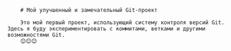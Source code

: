         # Мой улучшенный и замечательный Git-проект

        Это мой первый проект, использующий систему контроля версий Git.  Здесь я буду экспериментировать с коммитами, ветками и другими возможностями Git.
        😊😊😊
